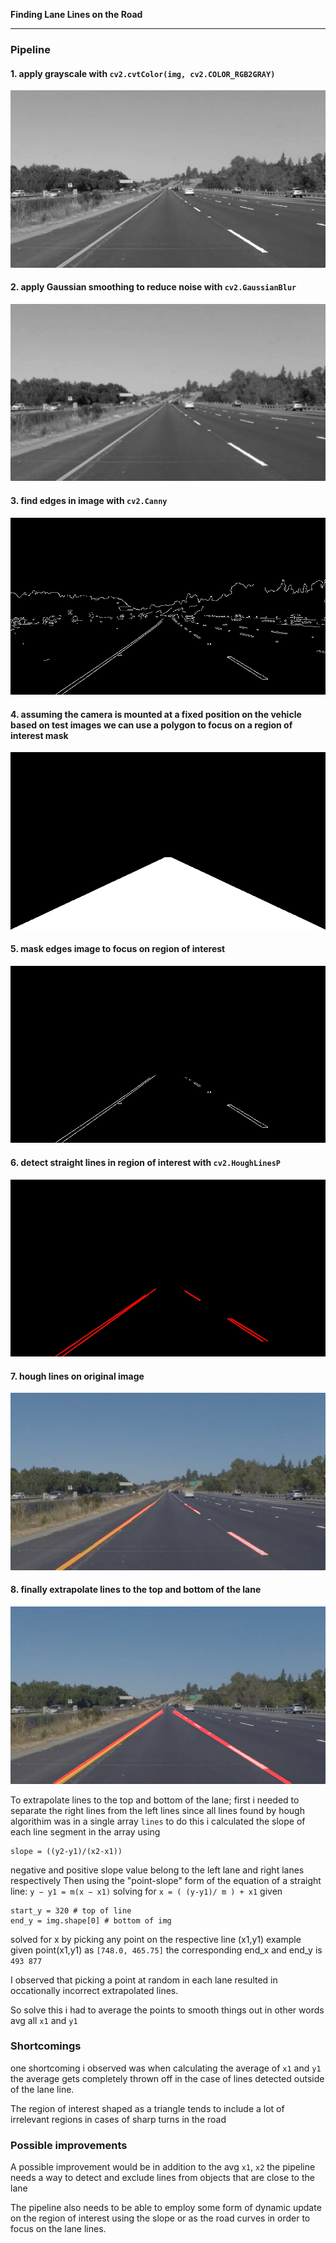 
**Finding Lane Lines on the Road**

[//]: # (Image References)

[gray]: ./test_images_output/gray.jpg "Grayscale"
[blur_gray]: ./test_images_output/blur_gray.jpg "Grayscale Gaussian"
[edges]: ./test_images_output/edges.jpg "edges"
[mask]: ./test_images_output/mask.jpg "mask"
[masked_edges]: ./test_images_output/masked_edges.jpg "masked_edges"
[hough_lines]: ./test_images_output/hough_lines.jpg "hough_lines"
[hough_lines_img]: ./test_images_output/hough_lines_img.jpg "hough_lines_img"
[solid_lines]: ./test_images_output/solidYellowLeft.jpg "solid_lines"

---

### Pipeline

#### 1. apply grayscale with `cv2.cvtColor(img, cv2.COLOR_RGB2GRAY)`
![alt text][gray]

#### 2. apply Gaussian smoothing to reduce noise with `cv2.GaussianBlur`
![alt text][blur_gray]

#### 3. find edges in image with `cv2.Canny` 
![alt text][edges]

#### 4. assuming the camera is mounted at a fixed position on the vehicle based on test images we can use a polygon to focus on a region of interest mask
![alt text][mask]

#### 5. mask edges image to focus on region of interest
![alt text][masked_edges]

#### 6. detect straight lines in region of interest with `cv2.HoughLinesP`
![alt text][hough_lines]

#### 7. hough lines on original image
![alt text][hough_lines_img]

#### 8. finally extrapolate lines to the top and bottom of the lane
![alt text][solid_lines]

To extrapolate lines to the top and bottom of the lane;
first i needed to separate the right lines from the left lines
since all lines found by hough algorithim was in a single array `lines`
to do this i calculated the slope of each line segment in the array using

    slope = ((y2-y1)/(x2-x1))

negative and positive slope value belong to the left lane and right lanes respectively
Then using the "point-slope" form of the equation of a straight line: `y − y1 = m(x − x1)`
solving for `x = ( (y-y1)/ m ) + x1`
given 

    start_y = 320 # top of line
    end_y = img.shape[0] # bottom of img

solved for x by picking any point on the respective line (x1,y1)
example given point(x1,y1) as `[748.0, 465.75]` the corresponding
end_x and end_y is `493 877`

I observed that picking a point at random in each lane resulted in occationally
incorrect extrapolated lines. 

So solve this i had to average the points to smooth things out
in other words avg all `x1` and `y1`

### Shortcomings


one shortcoming i observed was when calculating the average of `x1` and `y1`
the average gets completely thrown off in the case of lines detected outside of the lane line.

The region of interest shaped as a triangle tends to include a lot of irrelevant regions
in cases of sharp turns in the road


### Possible improvements

A possible improvement would be in addition to the avg `x1`, `x2` the pipeline
needs a way to detect and exclude lines from objects that are close to the lane

The pipeline also needs to be able to employ some form of dynamic update on the
region of interest using the slope or as the road curves in order to focus on the lane lines.
